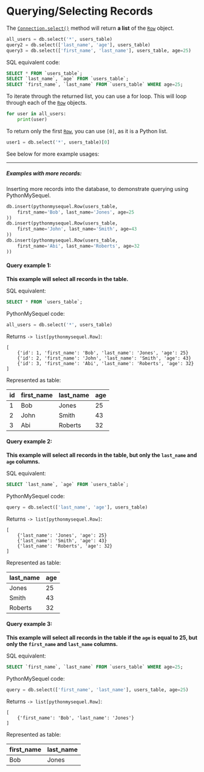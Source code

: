 # Querying/Selecting Records

The [`Connection.select()`](api_reference/connection.md#methods-and-attributes) method will return **a list** of the [`Row`](api_reference/row.md) object.
```python
all_users = db.select('*', users_table)
query2 = db.select(['last_name', 'age'], users_table)
query3 = db.select(['first_name', 'last_name'], users_table, age=25)
```
SQL equivalent code:
```sql
SELECT * FROM `users_table`;
SELECT `last_name`, `age` FROM `users_table`;
SELECT `first_name`, `last_name` FROM `users_table` WHERE age=25;
```

To iterate through the returned list, you can use a for loop. This will loop through each of the [`Row`](api_reference/row.md) objects.
```python
for user in all_users:
    print(user)
```
To return only the first [`Row`](api_reference/row.md), you can use `[0]`, as it is a Python list.
```python
user1 = db.select('*', users_table)[0]
```

See below for more example usages:

---

##### **Examples with more records:**
Inserting more records into the database, to demonstrate querying using PythonMySequel.
```python
db.insert(pythonmysequel.Row(users_table,
    first_name='Bob', last_name='Jones', age=25
))
db.insert(pythonmysequel.Row(users_table,
    first_name='John', last_name='Smith', age=43
))
db.insert(pythonmysequel.Row(users_table,
    first_name='Abi', last_name='Roberts', age=32
))
```
#### Query example 1:
**This example will select all records in the table.**

SQL equivalent:
```sql
SELECT * FROM `users_table`;
```
PythonMySequel code:
```python
all_users = db.select('*', users_table)
```
Returns `-> list[pythonmysequel.Row]`:
```
[
    {'id': 1, 'first_name': 'Bob', 'last_name': 'Jones', 'age': 25}
    {'id': 2, 'first_name': 'John', 'last_name': 'Smith', 'age': 43}
    {'id': 3, 'first_name': 'Abi', 'last_name': 'Roberts', 'age': 32}
]
```
Represented as table:

| id | first_name | last_name | age |
|----|------------|-----------|-----|
| 1  | Bob        | Jones     | 25  |
| 2  | John       | Smith     | 43  |
| 3  | Abi        | Roberts   | 32  |

#### Query example 2:
**This example will select all records in the table, but only the `last_name` and `age` columns.**

SQL equivalent:
```sql
SELECT `last_name`, `age` FROM `users_table`;
```
PythonMySequel code:
```python
query = db.select(['last_name', 'age'], users_table)
```
Returns `-> list[pythonmysequel.Row]`:
```
[
    {'last_name': 'Jones', 'age': 25}
    {'last_name': 'Smith', 'age': 43}
    {'last_name': 'Roberts', 'age': 32}
]
```
Represented as table:

| last_name | age |
|-----------|-----|
| Jones     | 25  |
| Smith     | 43  |
| Roberts   | 32  |

#### Query example 3:
**This example will select all records in the table if the `age` is equal to 25, but only the `first_name` and `last_name` columns.**

SQL equivalent:
```sql
SELECT `first_name`, `last_name` FROM `users_table` WHERE age=25;
```
PythonMySequel code:
```python
query = db.select(['first_name', 'last_name'], users_table, age=25)
```
Returns `-> list[pythonmysequel.Row]`:
```
[
    {'first_name': 'Bob', 'last_name': 'Jones'}
]
```
Represented as table:

| first_name | last_name |
|------------|-----------|
| Bob        | Jones     |
